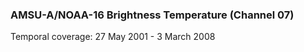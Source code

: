 ### AMSU-A/NOAA-16 Brightness Temperature (Channel 07)
Temporal coverage: 27 May 2001 - 3 March 2008
